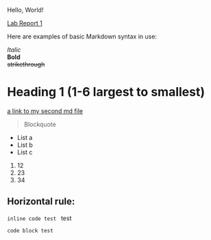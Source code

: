 Hello, World!

[Lab Report 1](https://quantiumtech.github.io/cse15l-lab-reports/lab-report-1-week-0.html)

Here are examples of basic Markdown syntax in use:

*Italic*   
**Bold**  
~~strikethrough~~
# Heading 1 (1-6 largest to smallest)
[a link to my second md file](https://quantiumtech.github.io/cse15l-lab-reports/test.html)

>Blockquote  

* List a
* List b
* List c

1. 12
2. 23
3. 34

Horizontal rule:
---

`inline code test ` test

 
```
code block test
```
